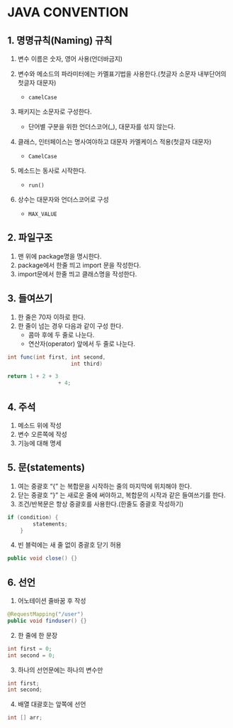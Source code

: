 # JAVA CONVENTION

## 1. 명명규칙(Naming) 규칙

1. 변수 이름은 숫자, 영어 사용(언더바금지)
2. 변수와 메소드의 파라미터에는 카멜표기법을 사용한다.(첫글자 소문자 내부단어의 첫글자 대문자)
    - `camelCase`
3. 패키지는 소문자로 구성한다.
    - 단어별 구분을 위한 언더스코어(_), 대문자를 섞지 않는다.

4. 클래스, 인터페이스는 명사여야하고 대문자 카멜케이스 적용(첫글자 대문자)
    - `CamelCase`
5. 메소드는 동사로 시작한다.
    - `run()`
6. 상수는 대문자와 언더스코어로 구성
    - `MAX_VALUE`

## 2. 파일구조

1. 맨 위에 package명을 명시한다.
2. package에서 한줄 띄고 import 문을 작성한다.
3. import문에서 한줄 띄고 클래스명을 작성한다.

## 3. 들여쓰기

1. 한 줄은 70자 이하로 한다.
2. 한 줄이 넘는 경우 다음과 같이 구성 한다.
    - 콤마 후에 두 줄로 나눈다.
    - 연산자(operator) 앞에서 두 줄로 나눈다.

```java
int func(int first, int second,
					int third)

return 1 + 2 + 3
				+ 4;
```

## 4. 주석

1. 메소드 위에 작성
2. 변수 오른쪽에 작성
3. 기능에 대해 명세

## 5. 문(statements)

1. 여는 중괄호 “{” 는 복합문을 시작하는 줄의 마지막에 위치해야 한다.
2. 닫는 중괄호 “}” 는 새로운 줄에 써야하고, 복합문의 시작과 같은 들여쓰기를 한다.
3. 조건/반복문은 항상 중괄호를 사용한다.(한줄도 중괄호 작성하기)

```java
if (condition) {
        statements;
    }
```

 

4. 빈 블럭에는 새 줄 없이 중괄호 닫기 허용

```java
public void close() {}
```

## 6. 선언

1. 어노테이션 줄바꿈 후 작성

```java
@RequestMapping("/user")
public void finduser() {}
```

2. 한 줄에 한 문장

```java
int first = 0;
int second = 0;
```

3. 하나의 선언문에는 하나의 변수만

```java
int first;
int second;
```

4. 배열 대괄호는 앞쪽에 선언

```java
int [] arr;
```